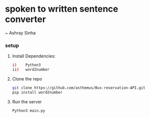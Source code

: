 # spoken to written sentence converter

~ Ashray Sinha

### setup

1.    Install Dependencies:
      ```bash
      i)    Python3 
      ii)   word2number
      ```
2.    Clone the repo
      ```bash
      git clone https://github.com/asthemus/Bus-reservation-API.git
      pip install word2number
      ```
3.    Run the server
      ```bash
      Python3 main.py
      ```

